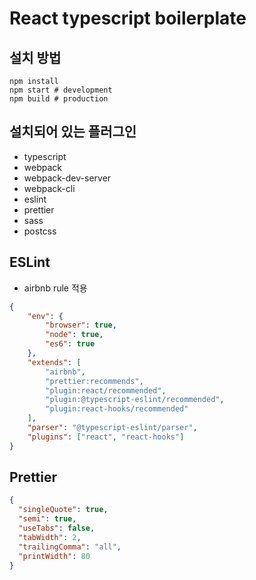 # React typescript boilerplate

## 설치 방법
```cli
npm install
npm start # development
npm build # production
```

## 설치되어 있는 플러그인

- typescript
- webpack
- webpack-dev-server
- webpack-cli
- eslint
- prettier
- sass
- postcss

## ESLint

- airbnb rule 적용

```json
{
    "env": {
        "browser": true,
        "node": true,
        "es6": true
    },
    "extends": [
        "airbnb",
        "prettier:recommends",
        "plugin:react/recommended",
        "plugin:@typescript-eslint/recommended",
        "plugin:react-hooks/recommended"
    ],
    "parser": "@typescript-eslint/parser",
    "plugins": ["react", "react-hooks"]
}
```

## Prettier

```json
{
  "singleQuote": true,
  "semi": true,
  "useTabs": false,
  "tabWidth": 2,
  "trailingComma": "all",
  "printWidth": 80
}

```